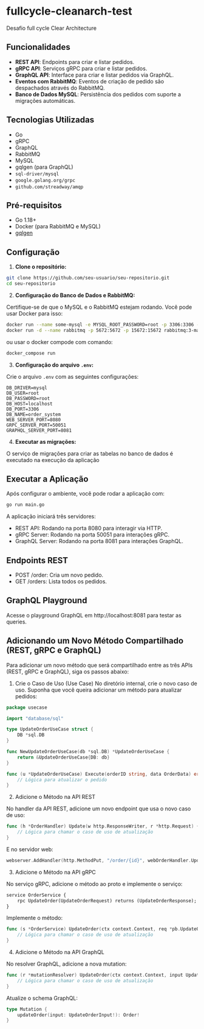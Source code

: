 # fullcycle-cleanarch-test
Desafio full cycle Clear Architecture

## Funcionalidades

- **REST API**: Endpoints para criar e listar pedidos.
- **gRPC API**: Serviços gRPC para criar e listar pedidos.
- **GraphQL API**: Interface para criar e listar pedidos via GraphQL.
- **Eventos com RabbitMQ**: Eventos de criação de pedido são despachados através do RabbitMQ.
- **Banco de Dados MySQL**: Persistência dos pedidos com suporte a migrações automáticas.
  
## Tecnologias Utilizadas

- Go
- gRPC
- GraphQL
- RabbitMQ
- MySQL
- gqlgen (para GraphQL)
- `sql-driver/mysql`
- `google.golang.org/grpc`
- `github.com/streadway/amqp`

## Pré-requisitos

- Go 1.18+
- Docker (para RabbitMQ e MySQL)
- [gqlgen](https://gqlgen.com/getting-started/)

## Configuração

1. **Clone o repositório:**

```bash
git clone https://github.com/seu-usuario/seu-repositorio.git
cd seu-repositorio
```

2. **Configuração do Banco de Dados e RabbitMQ:**

Certifique-se de que o MySQL e o RabbitMQ estejam rodando. Você pode usar Docker para isso:

```bash
docker run --name some-mysql -e MYSQL_ROOT_PASSWORD=root -p 3306:3306 -d mysql:latest
docker run -d --name rabbitmq -p 5672:5672 -p 15672:15672 rabbitmq:3-management
```

ou usar o docker compode com comando:

```bash
docker_compose run
```

3. **Configuração do arquivo `.env`:**

Crie o arquivo `.env` com as seguintes configurações:

```
DB_DRIVER=mysql
DB_USER=root
DB_PASSWORD=root
DB_HOST=localhost
DB_PORT=3306
DB_NAME=order_system
WEB_SERVER_PORT=8080
GRPC_SERVER_PORT=50051
GRAPHQL_SERVER_PORT=8081
```
4. **Executar as migrações:**

O serviço de migrações para criar as tabelas no banco de dados é executado na execução da aplicação

## Executar a Aplicação

Após configurar o ambiente, você pode rodar a aplicação com:

```bash
go run main.go
```

A aplicação iniciará três servidores:

* REST API: Rodando na porta 8080 para interagir via HTTP.
* gRPC Server: Rodando na porta 50051 para interações gRPC.
* GraphQL Server: Rodando na porta 8081 para interações GraphQL.

## Endpoints REST

* POST /order: Cria um novo pedido.
* GET /orders: Lista todos os pedidos.

## GraphQL Playground

Acesse o playground GraphQL em http://localhost:8081 para testar as queries.

## Adicionando um Novo Método Compartilhado (REST, gRPC e GraphQL)

Para adicionar um novo método que será compartilhado entre as três APIs (REST, gRPC e GraphQL), siga os passos abaixo:

1. Crie o Caso de Uso (Use Case)
No diretório internal, crie o novo caso de uso. Suponha que você queira adicionar um método para atualizar pedidos:

```go
package usecase

import "database/sql"

type UpdateOrderUseCase struct {
    DB *sql.DB
}

func NewUpdateOrderUseCase(db *sql.DB) *UpdateOrderUseCase {
    return &UpdateOrderUseCase{DB: db}
}

func (u *UpdateOrderUseCase) Execute(orderID string, data OrderData) error {
    // Lógica para atualizar o pedido
}
```

2. Adicione o Método na API REST

No handler da API REST, adicione um novo endpoint que usa o novo caso de uso:

```go
func (h *OrderHandler) Update(w http.ResponseWriter, r *http.Request) {
    // Lógica para chamar o caso de uso de atualização
}
```

E no servidor web:

```go
webserver.AddHandler(http.MethodPut, "/order/{id}", webOrderHandler.Update)
```

3. Adicione o Método na API gRPC

No serviço gRPC, adicione o método ao proto e implemente o serviço:

```proto
service OrderService {
    rpc UpdateOrder(UpdateOrderRequest) returns (UpdateOrderResponse);
}
```

Implemente o método:

```go
func (s *OrderService) UpdateOrder(ctx context.Context, req *pb.UpdateOrderRequest) (*pb.UpdateOrderResponse, error) {
    // Lógica para chamar o caso de uso de atualização
}
```

4. Adicione o Método na API GraphQL

No resolver GraphQL, adicione a nova mutation:

```go
func (r *mutationResolver) UpdateOrder(ctx context.Context, input UpdateOrderInput) (*Order, error) {
    // Lógica para chamar o caso de uso de atualização
}
```

Atualize o schema GraphQL:

```go
type Mutation {
    updateOrder(input: UpdateOrderInput!): Order!
}
```
